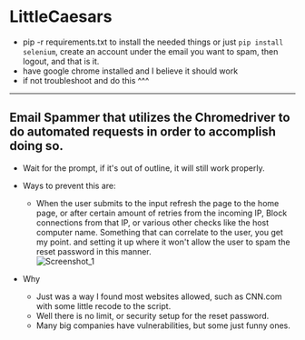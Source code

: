 # LittleCaesars
- pip -r requirements.txt to install the needed things or just `pip install selenium`, create an account under the email you want to spam, then logout, and that is it.
- have google chrome installed and I believe it should work
- if not troubleshoot and do this ^^^
----
## Email Spammer that utilizes the Chromedriver to do automated requests in order to accomplish doing so.
  - Wait for the prompt, if it's out of outline, it will still work properly.

- Ways to prevent this are:
  - When the user submits to the input refresh the page to the home page, or after certain amount of retries from the incoming IP, Block connections from that IP, or various other checks like the host computer name. Something that can correlate to the user, you get my point. and setting it up where it won't allow the user to spam the reset password in this manner.  
![Screenshot_1](https://github.com/Daulaires/LittleCaesars/assets/102845355/77315083-a725-4016-ac3a-7a755e80cd3b)

- Why 
  - Just was a way I found most websites allowed, such as CNN.com with some little recode to the script.
  - Well there is no limit, or security setup for the reset password.
  - Many big companies have vulnerabilities, but some just funny ones.
